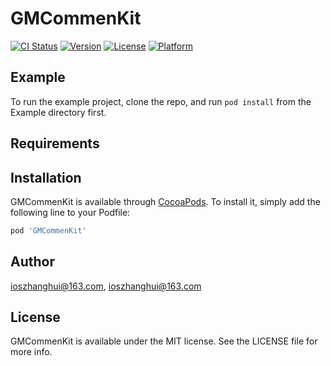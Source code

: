 # GMCommenKit

[![CI Status](https://img.shields.io/travis/ioszhanghui@163.com/GMCommenKit.svg?style=flat)](https://travis-ci.org/ioszhanghui@163.com/GMCommenKit)
[![Version](https://img.shields.io/cocoapods/v/GMCommenKit.svg?style=flat)](https://cocoapods.org/pods/GMCommenKit)
[![License](https://img.shields.io/cocoapods/l/GMCommenKit.svg?style=flat)](https://cocoapods.org/pods/GMCommenKit)
[![Platform](https://img.shields.io/cocoapods/p/GMCommenKit.svg?style=flat)](https://cocoapods.org/pods/GMCommenKit)

## Example

To run the example project, clone the repo, and run `pod install` from the Example directory first.

## Requirements

## Installation

GMCommenKit is available through [CocoaPods](https://cocoapods.org). To install
it, simply add the following line to your Podfile:

```ruby
pod 'GMCommenKit'
```

## Author

ioszhanghui@163.com, ioszhanghui@163.com

## License

GMCommenKit is available under the MIT license. See the LICENSE file for more info.

